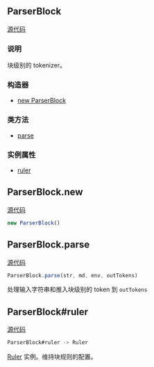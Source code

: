 ## ParserBlock

[源代码](https://github.com/markdown-it/markdown-it/blob/master/lib/parser_block.js#L6)

<Badge text="内部的"/>

### 说明

块级别的 tokenizer。

### 构造器

*   [new ParserBlock](#parserblock-new "new ParserBlock (constructor)")

### 类方法

*   [parse](#parserblock-parse "ParserBlock.parse (class method)")

### 实例属性

*   [ruler](#parserblock-ruler "ParserBlock#ruler (instance property)")

## ParserBlock.new

[源代码](https://github.com/markdown-it/markdown-it/blob/master/lib/parser_block.js#L32)

```js
new ParserBlock()
```

## ParserBlock.parse

[源代码](https://github.com/markdown-it/markdown-it/blob/master/lib/parser_block.js#L108)

```js
ParserBlock.parse(str, md, env, outTokens)
```

处理输入字符串和推入块级别的 token 到 `outTokens`

## ParserBlock#ruler

[源代码](https://github.com/markdown-it/markdown-it/blob/master/lib/parser_block.js#L38)

```js
ParserBlock#ruler -> Ruler
```

[Ruler](./Ruler.html "Ruler (class)") 实例。维持块规则的配置。